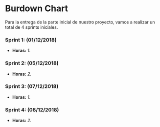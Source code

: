 # Burdown Chart

Para la entrega de la parte inicial de nuestro proyecto, vamos a realizar un total de 4 sprints iniciales.

### Sprint 1: (01/12/2018)

- **Horas:** _1._

### Sprint 2: (05/12/2018)

- **Horas:** _2._

### Sprint 3: (07/12/2018)

- **Horas:** _1._

### Sprint 4: (08/12/2018)

- **Horas:** _2._

